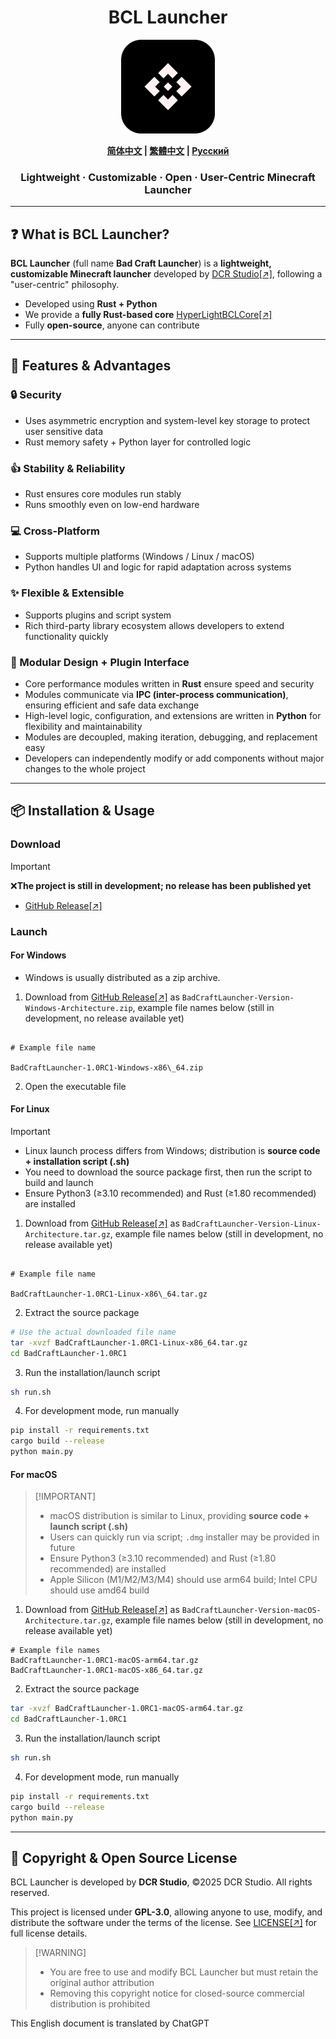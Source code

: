 <h1 align="center">BCL Launcher</h1>

<p align="center">
  <img src="./assets/logo.svg" alt="BCL-Launcher Logo" width="150">
</p>

<p align="center">
  <b><a href="../README.md">简体中文</a> | <a href="README_ZHTW.md">繁體中文</a> | <a href="README_RUS.md">Русский</a></b>
</p>

<h3 align="center">Lightweight · Customizable · Open · User-Centric Minecraft Launcher</h3>

---

## ❓ What is BCL Launcher?
**BCL Launcher** (full name **Bad Craft Launcher**) is a **lightweight, customizable Minecraft launcher** developed by [DCR Studio[↗]](https://github.com/DCR-Studio), following a "user-centric" philosophy.  

- Developed using **Rust + Python**  
- We provide a **fully Rust-based core** [HyperLightBCLCore[↗]](https://github.com/DCR-Studio/OpenBCLCore)  
- Fully **open-source**, anyone can contribute  

---

## 🚀 Features & Advantages
### 🔒 Security  
- Uses asymmetric encryption and system-level key storage to protect user sensitive data  
- Rust memory safety + Python layer for controlled logic  

### 👍 Stability & Reliability  
- Rust ensures core modules run stably  
- Runs smoothly even on low-end hardware  

### 💻 Cross-Platform  
- Supports multiple platforms (Windows / Linux / macOS)  
- Python handles UI and logic for rapid adaptation across systems  

### ✨ Flexible & Extensible  
- Supports plugins and script system  
- Rich third-party library ecosystem allows developers to extend functionality quickly  

### 🧩 Modular Design + Plugin Interface  
- Core performance modules written in **Rust** ensure speed and security  
- Modules communicate via **IPC (inter-process communication)**, ensuring efficient and safe data exchange  
- High-level logic, configuration, and extensions are written in **Python** for flexibility and maintainability  
- Modules are decoupled, making iteration, debugging, and replacement easy  
- Developers can independently modify or add components without major changes to the whole project  

---

## 📦 Installation & Usage
### Download
> [!IMPORTANT]  
> ❌**The project is still in development; no release has been published yet**
- [GitHub Release[↗]](https://github.com/DCR-Studio/BCL-Launcher/releases)

### Launch
#### For Windows
- Windows is usually distributed as a zip archive.
1. Download from [GitHub Release[↗]](https://github.com/DCR-Studio/BCL-Launcher/releases) as `BadCraftLauncher-Version-Windows-Architecture.zip`, example file names below (still in development, no release available yet)
```

# Example file name

BadCraftLauncher-1.0RC1-Windows-x86\_64.zip

```
2. Open the executable file

#### For Linux
> [!IMPORTANT]
> - Linux launch process differs from Windows; distribution is **source code + installation script (.sh)**  
> - You need to download the source package first, then run the script to build and launch  
> - Ensure Python3 (≥3.10 recommended) and Rust (≥1.80 recommended) are installed
1. Download from [GitHub Release[↗]](https://github.com/DCR-Studio/BCL-Launcher/releases) as `BadCraftLauncher-Version-Linux-Architecture.tar.gz`, example file names below (still in development, no release available yet)
```

# Example file name

BadCraftLauncher-1.0RC1-Linux-x86\_64.tar.gz

````

2. Extract the source package  
```bash
# Use the actual downloaded file name
tar -xvzf BadCraftLauncher-1.0RC1-Linux-x86_64.tar.gz
cd BadCraftLauncher-1.0RC1
````

3. Run the installation/launch script

```bash
sh run.sh
```

4. For development mode, run manually

```bash
pip install -r requirements.txt
cargo build --release
python main.py
```

#### For macOS

> \[!IMPORTANT]
>
> * macOS distribution is similar to Linux, providing **source code + launch script (.sh)**
> * Users can quickly run via script; `.dmg` installer may be provided in future
> * Ensure Python3 (≥3.10 recommended) and Rust (≥1.80 recommended) are installed
> * Apple Silicon (M1/M2/M3/M4) should use arm64 build; Intel CPU should use amd64 build

1. Download from [GitHub Release\[↗\]](https://github.com/DCR-Studio/BCL-Launcher/releases) as `BadCraftLauncher-Version-macOS-Architecture.tar.gz`, example file names below (still in development, no release available yet)

```
# Example file names
BadCraftLauncher-1.0RC1-macOS-arm64.tar.gz
BadCraftLauncher-1.0RC1-macOS-x86_64.tar.gz
```

2. Extract the source package

```bash
tar -xvzf BadCraftLauncher-1.0RC1-macOS-arm64.tar.gz
cd BadCraftLauncher-1.0RC1
```

3. Run the installation/launch script

```bash
sh run.sh
```

4. For development mode, run manually

```bash
pip install -r requirements.txt
cargo build --release
python main.py
```

---

## 📜 Copyright & Open Source License

BCL Launcher is developed by **DCR Studio**, ©2025 DCR Studio. All rights reserved.

This project is licensed under **GPL-3.0**, allowing anyone to use, modify, and distribute the software under the terms of the license.
See [LICENSE[↗]](./LICENSE) for full license details.

> \[!WARNING]
>
> * You are free to use and modify BCL Launcher but must retain the original author attribution
> * Removing this copyright notice for closed-source commercial distribution is prohibited

This English document is translated by ChatGPT
